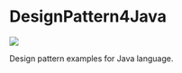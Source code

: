 # DesignPattern4Java

![](https://img.shields.io/badge/license-MIT-000000.svg)

Design pattern examples for Java language.
